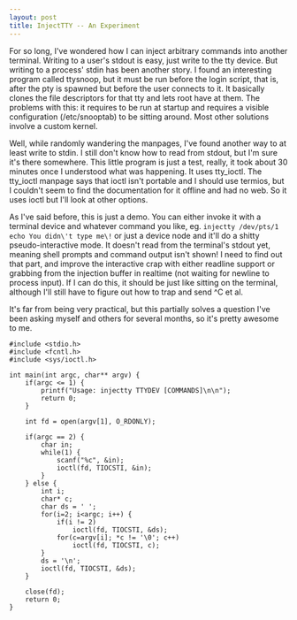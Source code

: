 ```yaml
---
layout: post
title: InjectTTY -- An Experiment
---
```


For so long, I've wondered how I can inject arbitrary commands into another terminal. Writing to a user's stdout is easy, just write to the tty device. But writing to a process' stdin has been another story. I found an interesting program called ttysnoop, but it must be run before the login script, that is, after the pty is spawned but before the user connects to it. It basically clones the file descriptors for that tty and lets root have at them. The problems with this: it requires to be run at startup and requires a visible configuration (/etc/snooptab) to be sitting around. Most other solutions involve a custom kernel.

Well, while randomly wandering the manpages, I've found another way to at least write to stdin. I still don't know how to read from stdout, but I'm sure it's there somewhere. This little program is just a test, really, it took about 30 minutes once I understood what was happening. It uses tty_ioctl. The tty_ioctl manpage says that ioctl isn't portable and I should use termios, but I couldn't seem to find the documentation for it offline and had no web. So it uses ioctl but I'll look at other options.

As I've said before, this is just a demo. You can either invoke it with a terminal device and whatever command you like, eg. `injectty /dev/pts/1 echo You didn\'t type me\!` or just a device node and it'll do a shitty pseudo-interactive mode. It doesn't read from the terminal's stdout yet, meaning shell prompts and command output isn't shown! I need to find out that part, and improve the interactive crap with either readline support or grabbing from the injection buffer in realtime (not waiting for newline to process input). If I can do this, it should be just like sitting on the terminal, although I'll still have to figure out how to trap and send ^C et al.

It's far from being very practical, but this partially solves a question I've been asking myself and others for several months, so it's pretty awesome to me.

	#include <stdio.h>
	#include <fcntl.h>
	#include <sys/ioctl.h>

	int main(int argc, char** argv) {
		if(argc <= 1) {
			printf("Usage: injectty TTYDEV [COMMANDS]\n\n");
			return 0;
		}

		int fd = open(argv[1], O_RDONLY);

		if(argc == 2) {
			char in;
			while(1) {
				scanf("%c", &in);
				ioctl(fd, TIOCSTI, &in);
			}
		} else {
			int i;
			char* c;
			char ds = ' ';
			for(i=2; i<argc; i++) {
				if(i != 2)
					ioctl(fd, TIOCSTI, &ds);
				for(c=argv[i]; *c != '\0'; c++)
					ioctl(fd, TIOCSTI, c);
			}
			ds = '\n';
			ioctl(fd, TIOCSTI, &ds);
		}

		close(fd);
		return 0;
	}


